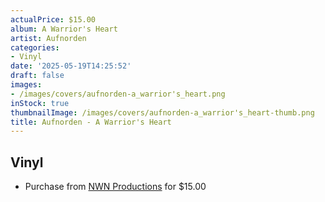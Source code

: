 ```yaml
---
actualPrice: $15.00
album: A Warrior's Heart
artist: Aufnorden
categories:
- Vinyl
date: '2025-05-19T14:25:52'
draft: false
images:
- /images/covers/aufnorden-a_warrior's_heart.png
inStock: true
thumbnailImage: /images/covers/aufnorden-a_warrior's_heart-thumb.png
title: Aufnorden - A Warrior's Heart
---
```


## Vinyl
* Purchase from [NWN Productions](http://shop.nwnprod.com/index.php?route=product/product&path=76&product_id=61462&sort=pd.name&order=ASC) for $15.00
